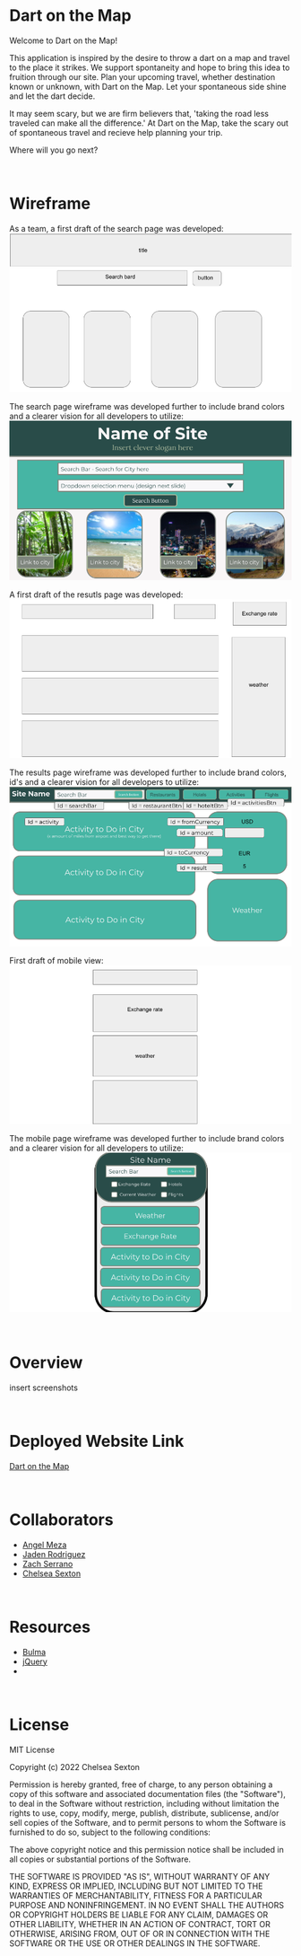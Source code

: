 # Dart on the Map
Welcome to Dart on the Map! 

This application is inspired by the desire to throw a dart on a map and travel to the place it strikes. We support spontaneity and hope to bring this idea to fruition through our site. Plan your upcoming travel, whether destination known or unknown, with Dart on the Map. Let your spontaneous side shine and let the dart decide. 

It may seem scary, but we are firm believers that, 'taking the road less traveled can make all the difference.' At Dart on the Map, take the scary out of spontaneous travel and recieve help planning your trip. 

Where will you go next?

<br>

# Wireframe
As a team, a first draft of the search page was developed:
![Wireframe - Search Page - 1st Draft](./assets/images/Superior%20Group%20Wireframe%20-%20Search%20Page%20-%201st%20Draft.png)

The search page wireframe was developed further to include brand colors and a clearer vision for all developers to utilize: 
![Wireframe - Search Page - Final](./assets/images/Superior%20Group%20Wireframe%20-%20Search%20Page.png)

A first draft of the resutls page was developed: 
![Wireframe - Results Page - 1st Draft](./assets/images/Superior%20Group%20Wireframe%20-%20Results%20Page%20-%201st%20Draft.png)

The results page wireframe was developed further to include brand colors, id's and a clearer vision for all developers to utilize:
![Wireframe - Results Page - Final](./assets/images/Superior%20Group%20Wireframe%20-%20Results%20Page.png)

First draft of mobile view: 
![Wireframe - Mobile - First Draft](./assets/images/Superior%20Group%20Wireframe%20-%20Mobile%20-%201st%20Draft.png)

The mobile page wireframe was developed further to include brand colors and a clearer vision for all developers to utilize:
![Wireframe - Mobile - Final](./assets/images/Superior%20Group%20Wireframe%20Mobile.png)


<br>

# Overview
insert screenshots

<br>

# Deployed Website Link
[Dart on the Map]() 

<br>

# Collaborators 
* [Angel Meza](https://github.com/amezabla)
* [Jaden Rodriguez](https://github.com/Jadentr44)
* [Zach Serrano](https://github.com/ZSerrano)
* [Chelsea Sexton](https://github.com/chelsea314)

<br>

# Resources
* [Bulma](https://bulma.io/documentation/)
* [jQuery](https://api.jquery.com/)
*

<br>

# License
MIT License

Copyright (c) 2022 Chelsea Sexton

Permission is hereby granted, free of charge, to any person obtaining a copy
of this software and associated documentation files (the "Software"), to deal
in the Software without restriction, including without limitation the rights
to use, copy, modify, merge, publish, distribute, sublicense, and/or sell
copies of the Software, and to permit persons to whom the Software is
furnished to do so, subject to the following conditions:

The above copyright notice and this permission notice shall be included in all
copies or substantial portions of the Software.

THE SOFTWARE IS PROVIDED "AS IS", WITHOUT WARRANTY OF ANY KIND, EXPRESS OR
IMPLIED, INCLUDING BUT NOT LIMITED TO THE WARRANTIES OF MERCHANTABILITY,
FITNESS FOR A PARTICULAR PURPOSE AND NONINFRINGEMENT. IN NO EVENT SHALL THE
AUTHORS OR COPYRIGHT HOLDERS BE LIABLE FOR ANY CLAIM, DAMAGES OR OTHER
LIABILITY, WHETHER IN AN ACTION OF CONTRACT, TORT OR OTHERWISE, ARISING FROM,
OUT OF OR IN CONNECTION WITH THE SOFTWARE OR THE USE OR OTHER DEALINGS IN THE
SOFTWARE.
